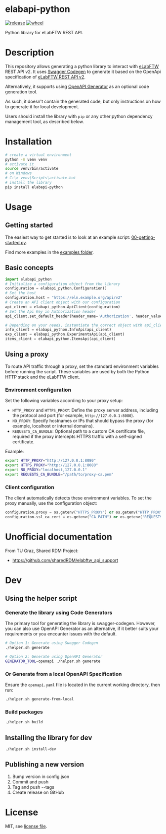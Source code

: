 # elabapi-python

[![release](https://img.shields.io/pypi/v/elabapi-python.svg)](https://pypi.org/project/elabapi-python/)
[![wheel](https://img.shields.io/pypi/wheel/elabapi-python.svg)](https://pypi.org/project/elabapi-python/)

Python library for eLabFTW REST API.

# Description

This repository allows generating a python library to interact with [eLabFTW](https://github.com/elabftw/elabftw) REST API v2. It uses [Swagger Codegen](https://github.com/swagger-api/swagger-codegen/tree/3.0.0) to generate it based on the OpenApi specification of [eLabFTW REST API v2](https://doc.elabftw.net/api/v2/).

Alternatively, it supports using [OpenAPI Generator](https://github.com/OpenAPITools/openapi-generator) as an optional code generation tool.

As such, it doesn't contain the generated code, but only instructions on how to generate it for local development.

Users should install the library with `pip` or any other python dependency management tool, as described below.

# Installation

~~~bash
# create a virtual environment
python -m venv venv
# activate it
source venv/bin/activate
# on Windows
# C:\> venv\Scripts\activate.bat
# install the library
pip install elabapi-python
~~~

# Usage

## Getting started
The easiest way to get started is to look at an example script: [00-getting-started.py](./examples/00-getting-started.py).

Find more examples in the [examples folder](./examples).

## Basic concepts

~~~python
import elabapi_python
# Initialize a configuration object from the library
configuration = elabapi_python.Configuration()
# Set the host
configuration.host = "https://eln.example.org/api/v2"
# Create an API client object with our configuration
api_client = elabapi_python.ApiClient(configuration)
# Set the Api Key in Authorization header
api_client.set_default_header(header_name='Authorization', header_value=5-abc123...)

# Depending on your needs, instantiate the correct object with api_client as argument
info_client = elabapi_python.InfoApi(api_client)
exp_client = elabapi_python.ExperimentsApi(api_client)
items_client = elabapi_python.ItemsApi(api_client)
~~~

## Using a proxy

To route API traffic through a proxy, set the standard environment variables before running the script. These variables are used by both the Python HTTP stack and the eLabFTW client.

### Environment configuration

Set the following variables according to your proxy setup:

- `HTTP_PROXY` and `HTTPS_PROXY`: Define the proxy server address, including the protocol and port (for example, `http://127.0.0.1:8080`).
- `NO_PROXY`: Specify hostnames or IPs that should bypass the proxy (for example, localhost or internal domains).
- `REQUESTS_CA_BUNDLE`: Optional path to a custom CA certificate file, required if the proxy intercepts HTTPS traffic with a self-signed certificate.

Example:
~~~bash
export HTTP_PROXY="http://127.0.0.1:8080"
export HTTPS_PROXY="http://127.0.0.1:8080"
export NO_PROXY="localhost,127.0.0.1"
export REQUESTS_CA_BUNDLE="/path/to/proxy-ca.pem"
~~~

### Client configuration

The client automatically detects these environment variables. To set the proxy manually, use the configuration object:

~~~python
configuration.proxy = os.getenv("HTTPS_PROXY") or os.getenv("HTTP_PROXY")
configuration.ssl_ca_cert = os.getenv("CA_PATH") or os.getenv("REQUESTS_CA_BUNDLE")
~~~

# Unofficial documentation

From TU Graz, Shared RDM Project:

* https://github.com/sharedRDM/elabftw_api_support

# Dev

## Using the helper script

### Generate the library using Code Generators

The primary tool for generating the library is swagger-codegen. However, you can also use OpenAPI Generator as an alternative, if it better suits your requirements or you encounter issues with the default.

~~~bash
# Option 1: Generate using Swagger Codegen
./helper.sh generate

# Option 2: Generate using OpenAPI Generator
GENERATOR_TOOL=openapi ./helper.sh generate
~~~

### Or Generate from a local OpenAPI Specification
Ensure the `openapi.yaml` file is located in the current working directory, then run:
~~~bash
./helper.sh generate-from-local
~~~

### Build packages
~~~bash
./helper.sh build
~~~

## Installing the library for dev

~~~bash
./helper.sh install-dev
~~~

## Publishing a new version

1. Bump version in config.json
2. Commit and push
3. Tag and push --tags
4. Create release on GitHub

# License

MIT, see [license file](./LICENSE).
